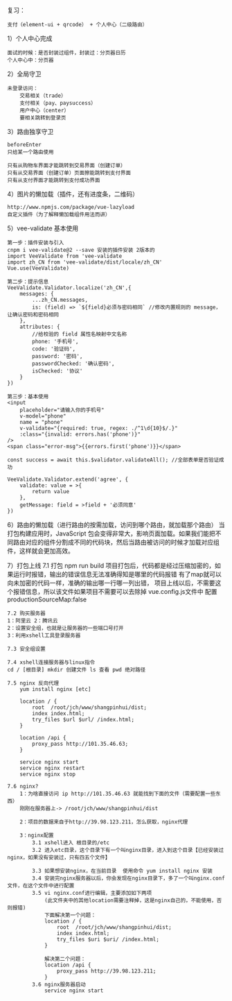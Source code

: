 复习：

    支付（element-ui + qrcode） + 个人中心（二级路由）

1）个人中心完成

    面试的时候：是否封装过组件，封装过：分页器日历
    个人中心中：分页器

2）全局守卫

    未登录访问：
        交易相关（trade）
        支付相关（pay、paysuccess）
        用户中心（center）
        要相关跳转到登录页

3）路由独享守卫

    beforeEnter
    只给某一个路由使用

    只有从购物车界面才能跳转到交易界面（创建订单）
    只有从交易界面（创建订单）页面擦能跳转到支付界面
    只有从支付界面才能跳转到支付成功界面

4）图片的懒加载（插件，还有进度条，二维码）

    http://www.npmjs.com/package/vue-lazyload
    自定义插件（为了解释懒加载组件用法而讲）

5）vee-validate 基本使用

    第一步：插件安装与引入
    cnpm i vee-validate@2 --save 安装的插件安装 2版本的
    import VeeValidate from 'vee-validate
    import zh_CN from 'vee-validate/dist/locale/zh_CN'
    Vue.use(VeeValidate)

    第二步：提示信息
    VeeValidate.Validator.localize('zh_CN',{
        messages: {
            ...zh_CN.messages,
            is: (field) => `${field}必须与密码相同` //修改内置规则的 message，让确认密码和密码相同
        },
        attributes: {
            //给校验的 field 属性名映射中文名称
            phone: '手机号',
            code: '验证码',
            password: '密码',
            passwordChecked: '确认密码',
            isChecked: '协议'
        }
    })

    第三步：基本使用
    <input 
        placeholder="请输入你的手机号"
        v-model="phone"
        name = "phone"
        v-validate="{required: true, regex: ./^1\d{10}$/.}"
        :class="{invalid: errors.has('phone')}"
    />
    <span class="error-msg">{{errors.first('phone')}}</span>

    const success = await this.$validator.validateAll(); //全部表单是否验证成功

    VeeValidate.Validator.extend('agree', {
        validate: value = >{
            return value
        },
        getMessage: field = >field + '必须同意'
    })

6）路由的懒加载（进行路由的按需加载，访问到哪个路由，就加载那个路由）
    当打包构建应用时，JavaScript 包会变得非常大，影响页面加载。如果我们能把不同路由对应的组件分割成不同的代码块，然后当路由被访问的时候才加载对应组件，这样就会更加高效。

7）打包上线
    7.1 打包 npm run build
    项目打包后，代码都是经过压缩加密的，如果运行时报错，输出的错误信息无法准确得知是哪里的代码报错
    有了map就可以向未加密的代码一样，准确的输出哪一行哪一列出错，
    项目上线以后，不需要这个报错信息，所以该文件如果项目不需要可以去除掉
    vue.config.js文件中 配置
    productionSourceMap:false

    7.2 购买服务器
    1：阿里云 2：腾讯云
    2：设置安全组，也就是让服务器的一些端口号打开
    3：利用xshell工具登录服务器

    7.3 安全组设置

    7.4 xshell连接服务器与linux指令
    cd / [根目录] mkdir 创建文件 ls 查看 pwd 绝对路径

    7.5 nginx 反向代理
        yum install nginx [etc]

        location / {
            root  /root/jch/www/shangpinhui/dist;
            index index.html;
            try_files $url $url/ /index.html;
        }

        location /api {
            proxy_pass http://101.35.46.63; 
        }

        service nginx start
        service nginx restart
        service nginx stop
    
    7.6 nginx?
        1：为啥直接访问 ip http://101.35.46.63 就能找到下面的文件（需要配置一些东西）
        刚刚在服务器上-> /root/jch/www/shangpinhui/dist

        2：项目的数据来自于http://39.98.123.211，怎么获取，nginx代理

        3：nginx配置
            3.1 xshell进入 根目录的/etc
            3.2 进入etc目录，这个目录下有一个叫nginx目录，进入到这个目录【已经安装过nginx，如果没有安装过，只有四五个文件】
        
            3.3 如果想安装nginx，在当前目录  使用命令 yum install nginx 安装
            3.4 安装完nginx服务器以后，你会发现在nginx目录下，多了一个叫nginx.conf文件，在这个文件中进行配置
            3.5 vi nginx.conf进行编辑，主要添加如下两项
                (此文件夹中的其他location需要注释掉，这是nginx自己的，不能使用，否则报错)
                下面解决第一个问题：
                location / {
                    root  /root/jch/www/shangpinhui/dist;
                    index index.html;
                    try_files $uri $uri/ /index.html;
                }
                
                解决第二个问题：
                location /api {
                    proxy_pass http://39.98.123.211; 
                }
            3.6 nginx服务器启动
                service nginx start
